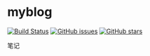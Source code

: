 # myblog
[![Build Status](https://travis-ci.com/jlinzhou/myblog.svg?branch=master)](https://travis-ci.com/jlinzhou/myblog)
[![GitHub issues](https://img.shields.io/github/issues/jlinzhou/myblog)](https://github.com/jlinzhou/myblog/issues)
[![GitHub stars](https://img.shields.io/github/stars/jlinzhou/myblog)](https://github.com/jlinzhou/myblog/stargazers)

笔记
